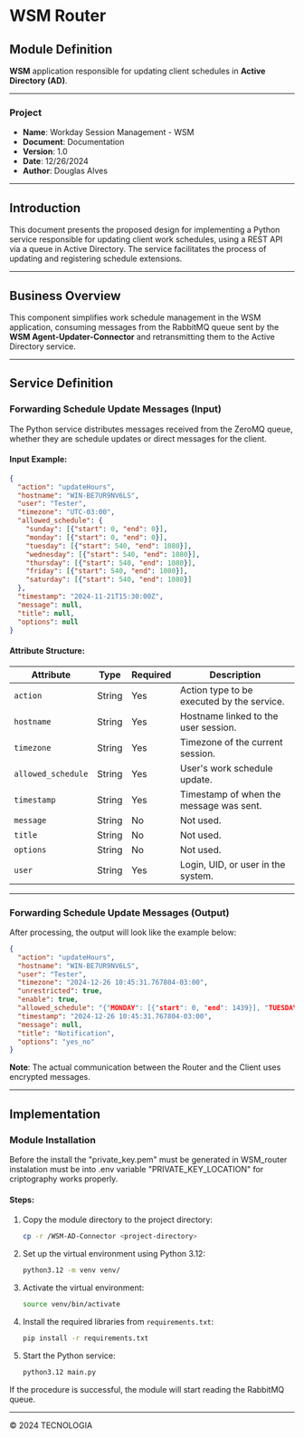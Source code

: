 
# WSM Router

## Module Definition
**WSM** application responsible for updating client schedules in **Active Directory (AD)**.

---

### Project
- **Name**: Workday Session Management - WSM
- **Document**: Documentation
- **Version**: 1.0
- **Date**: 12/26/2024
- **Author**: Douglas Alves

---

## Introduction
This document presents the proposed design for implementing a Python service responsible for updating client work schedules, using a REST API via a queue in Active Directory. The service facilitates the process of updating and registering schedule extensions.

---

## Business Overview
This component simplifies work schedule management in the WSM application, consuming messages from the RabbitMQ queue sent by the **WSM Agent-Updater-Connector** and retransmitting them to the Active Directory service.

---

## Service Definition

### Forwarding Schedule Update Messages (Input)
The Python service distributes messages received from the ZeroMQ queue, whether they are schedule updates or direct messages for the client.

#### Input Example:

```json
{
  "action": "updateHours",
  "hostname": "WIN-BE7UR9NV6LS",
  "user": "Tester",
  "timezone": "UTC-03:00",
  "allowed_schedule": {
    "sunday": [{"start": 0, "end": 0}],
    "monday": [{"start": 0, "end": 0}],
    "tuesday": [{"start": 540, "end": 1080}],
    "wednesday": [{"start": 540, "end": 1080}],
    "thursday": [{"start": 540, "end": 1080}],
    "friday": [{"start": 540, "end": 1080}],
    "saturday": [{"start": 540, "end": 1080}]
  },
  "timestamp": "2024-11-21T15:30:00Z",
  "message": null,
  "title": null,
  "options": null
}
```

#### Attribute Structure:

| **Attribute**       | **Type** | **Required** | **Description**                                   |
|----------------------|----------|--------------|--------------------------------------------------|
| `action`            | String   | Yes          | Action type to be executed by the service.       |
| `hostname`          | String   | Yes          | Hostname linked to the user session.             |
| `timezone`          | String   | Yes          | Timezone of the current session.                 |
| `allowed_schedule`  | String   | Yes          | User's work schedule update.                     |
| `timestamp`         | String   | Yes          | Timestamp of when the message was sent.          |
| `message`           | String   | No           | Not used.                                        |
| `title`             | String   | No           | Not used.                                        |
| `options`           | String   | No           | Not used.                                        |
| `user`              | String   | Yes          | Login, UID, or user in the system.               |

---

### Forwarding Schedule Update Messages (Output)

After processing, the output will look like the example below:

```json
{
  "action": "updateHours",
  "hostname": "WIN-BE7UR9NV6LS",
  "user": "Tester",
  "timezone": "2024-12-26 10:45:31.767804-03:00",
  "unrestricted": true,
  "enable": true,
  "allowed_schedule": "{"MONDAY": [{"start": 0, "end": 1439}], "TUESDAY": [{"start": 0, "end": 1439}], "WEDNESDAY": [{"start": 0, "end": 1439}], "THURSDAY": [{"start": 0, "end": 1439}], "FRIDAY": [{"start": 0, "end": 1439}], "SATURDAY": [{"start": 0, "end": 1439}], "SUNDAY": [{"start": 0, "end": 1439}]}",
  "timestamp": "2024-12-26 10:45:31.767804-03:00",
  "message": null,
  "title": "Notification",
  "options": "yes_no"
}
```

**Note**: The actual communication between the Router and the Client uses encrypted messages.

---

## Implementation

### Module Installation

Before the install the "private_key.pem" must be generated in WSM_router instalation must be into .env variable "PRIVATE_KEY_LOCATION" for criptography works properly.

#### Steps:
1. Copy the module directory to the project directory:
   ```bash
   cp -r /WSM-AD-Connector <project-directory>
   ```

2. Set up the virtual environment using Python 3.12:
   ```bash
   python3.12 -m venv venv/
   ```

3. Activate the virtual environment:
   ```bash
   source venv/bin/activate
   ```

4. Install the required libraries from `requirements.txt`:
   ```bash
   pip install -r requirements.txt
   ```

5. Start the Python service:
   ```bash
   python3.12 main.py
   ```

If the procedure is successful, the module will start reading the RabbitMQ queue.

---

© 2024 TECNOLOGIA
